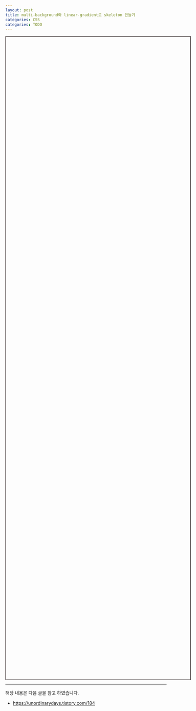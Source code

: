 ```yaml
---
layout: post
title: multi-background와 linear-gradient로 skeleton 만들기
categories: CSS
categories: TODO
---
```


<iframe id="iframe" width="0" height="0" style="width: 60vw; height: 50vh; border: 2px solid #544c4c;"></iframe>

<script>
const url = 'https://github.com/imjhua/animation/raw/master/linear-gradient/';
fetch(`${url}/index.html`)
  .then(function(response) {
    return response.text();
  })
  .then((html) => {
		fetch(`${url}/style.css`)
			.then(function(response) {
				return response.text();
			})  
			.then(function(style) {
				const iframe = document.getElementById('iframe');
				// iframe.width = `${document.body.clientWidth * 0.8}px`;
				// iframe.height = `${document.body.clientHeight * 0.4}px`;

				const doc = iframe.contentDocument;
				doc.open();
				doc.write(`<style>${style}
					html {
						overflow: hidden;
						min-width: 200vw;
						min-height: 200vh;

						transform: scale(0.5);
						transform-origin: 0 0;
					}
				<\/style>`);
				doc.write(html);
				doc.close();
			});
			// .catch(function(err) {  
			// 	console.log('Failed to fetch page: ', err);  
			// });
	})
	.catch(function(err) {  
		console.log('Failed to fetch page: ', err);  
	});
</script>

---

해당 내용은 다음 글을 참고 하였습니다.

- https://unordinarydays.tistory.com/184

